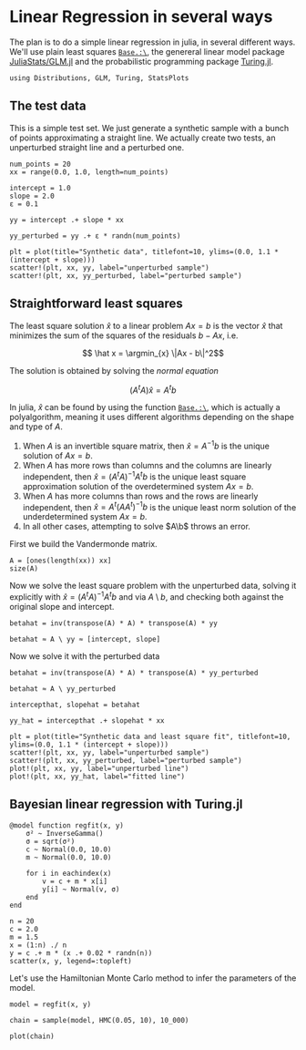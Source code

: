 # Linear Regression in several ways

The plan is to do a simple linear regression in julia, in several different ways. We'll use plain least squares [`Base.:\`](https://docs.julialang.org/en/v1/stdlib/LinearAlgebra/#Base.:\\-Tuple{AbstractMatrix,%20AbstractVecOrMat}), the genereral linear model package [JuliaStats/GLM.jl](https://juliastats.org/GLM.jl/stable/) and the probabilistic programming package [Turing.jl](https://turing.ml/stable/).

```@example linear_reg
using Distributions, GLM, Turing, StatsPlots
```

## The test data

This is a simple test set. We just generate a synthetic sample with a bunch of points approximating a straight line. We actually create two tests, an unperturbed straight line and a perturbed one.

```@example linear_reg
num_points = 20
xx = range(0.0, 1.0, length=num_points)

intercept = 1.0
slope = 2.0
ε = 0.1

yy = intercept .+ slope * xx

yy_perturbed = yy .+ ε * randn(num_points)

plt = plot(title="Synthetic data", titlefont=10, ylims=(0.0, 1.1 * (intercept + slope)))
scatter!(plt, xx, yy, label="unperturbed sample")
scatter!(plt, xx, yy_perturbed, label="perturbed sample")
```

## Straightforward least squares

The least square solution $\hat x$ to a linear problem $Ax = b$ is the vector $\hat x$ that minimizes the sum of the squares of the residuals $b - Ax$, i.e.
```math
    \hat x = \argmin_{x} \|Ax - b\|^2
```
The solution is obtained by solving the *normal equation*
```math
    (A^t A)\hat x = A^t b
```

In julia, $\hat x$ can be found by using the function [`Base.:\`](https://docs.julialang.org/en/v1/stdlib/LinearAlgebra/#Base.:\\-Tuple{AbstractMatrix,%20AbstractVecOrMat}), which is actually a polyalgorithm, meaning it uses different algorithms depending on the shape and type of $A$. 

1. When $A$ is an invertible square matrix, then $\hat x = A^{-1}b$ is the unique solution of $Ax = b$.
2. When $A$ has more rows than columns and the columns are linearly independent, then $\hat x = (A^tA)^{-1}A^tb$ is the unique least square approximation solution of the overdetermined system $Ax = b$.
3. When $A$ has more columns than rows and the rows are linearly independent, then $\hat x = A^t(AA^t)^{-1}b$ is the unique least norm solution of the underdetermined system $Ax = b$.
4. In all other cases, attempting to solve $A\b$ throws an error.

First we build the Vandermonde matrix.

```@example linear_reg
A = [ones(length(xx)) xx]
size(A)
```

Now we solve the least square problem with the unperturbed data, solving it explicitly with $\hat x = (A^tA)^{-1}A^tb$ and via $A \setminus b$, and checking both against the original slope and intercept.

```@example linear_reg
betahat = inv(transpose(A) * A) * transpose(A) * yy

betahat ≈ A \ yy ≈ [intercept, slope]
```

Now we solve it with the perturbed data

```@example linear_reg
betahat = inv(transpose(A) * A) * transpose(A) * yy_perturbed

betahat ≈ A \ yy_perturbed
```

```@example linear_reg
intercepthat, slopehat = betahat
```

```@example linear_reg
yy_hat = intercepthat .+ slopehat * xx 
```

```@example linear_reg
plt = plot(title="Synthetic data and least square fit", titlefont=10, ylims=(0.0, 1.1 * (intercept + slope)))
scatter!(plt, xx, yy, label="unperturbed sample")
scatter!(plt, xx, yy_perturbed, label="perturbed sample")
plot!(plt, xx, yy, label="unperturbed line")
plot!(plt, xx, yy_hat, label="fitted line")
```

## Bayesian linear regression with Turing.jl

```@example linear_reg
@model function regfit(x, y)
    σ² ~ InverseGamma()
    σ = sqrt(σ²)
    c ~ Normal(0.0, 10.0)
    m ~ Normal(0.0, 10.0)

    for i in eachindex(x)
        v = c + m * x[i]
        y[i] ~ Normal(v, σ)
    end
end
```

```@example linear_reg
n = 20
c = 2.0
m = 1.5
x = (1:n) ./ n
y = c .+ m * (x .+ 0.02 * randn(n))
scatter(x, y, legend=:topleft)
```

Let's use the Hamiltonian Monte Carlo method to infer the parameters of the model.

```@example linear_reg
model = regfit(x, y)

chain = sample(model, HMC(0.05, 10), 10_000)

plot(chain)
```
